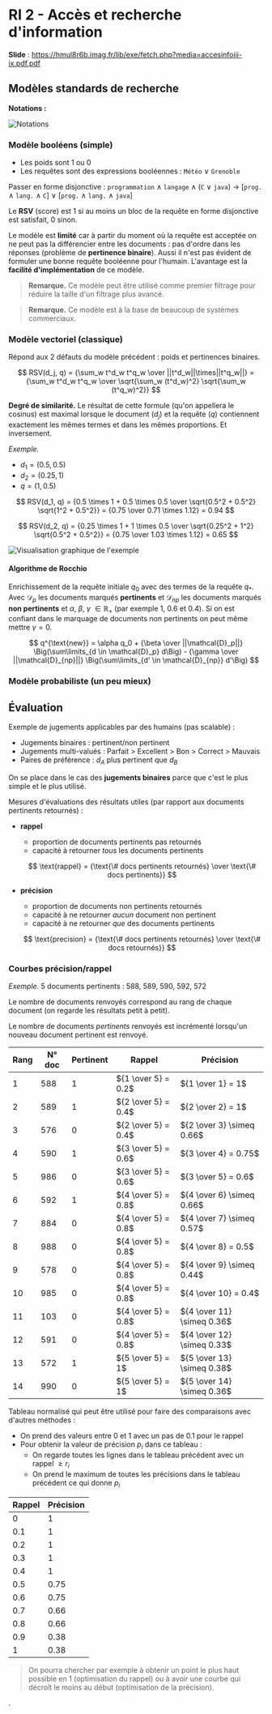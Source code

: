 # RI 2 - Accès et recherche d'information

**Slide** : <https://hmul8r6b.imag.fr/lib/exe/fetch.php?media=accesinfoiii-ix.pdf.pdf>

## Modèles standards de recherche

**Notations :**

![Notations](img/notations.png)

### Modèle booléens (simple)

- Les poids sont $1$ ou $0$
- Les requêtes sont des expressions booléennes : `Météo` $\vee$ `Grenoble`

Passer en forme disjonctive :
`programmation` $\wedge$ `langage` $\wedge$ (`C` $\vee$ `java`) $\rightarrow$ [`prog.` $\wedge$ `lang.` $\wedge$ `C`] $\vee$ [`prog.` $\wedge$ `lang.` $\wedge$ `java`]

Le **RSV** (score) est $1$ si au moins un bloc de la requête en forme disjonctive est satisfait, $0$ sinon.

Le modèle est **limité** car à partir du moment où la requête est acceptée on ne peut pas la différencier entre les documents : pas d'ordre dans les réponses (problème de **pertinence binaire**). Aussi il n'est pas évident de formuler une bonne requête booléenne pour l'humain. L'avantage est la **facilité d'implémentation** de ce modèle.

> **Remarque.** Ce modèle peut être utilisé comme premier filtrage pour réduire la taille d'un filtrage plus avancé.

> **Remarque.** Ce modèle est à la base de beaucoup de systèmes commerciaux.

### Modèle vectoriel (classique)

Répond aux 2 défauts du modèle précédent : poids et pertinences binaires.

$$
RSV(d_j, q) = {\sum_w t^d_w t^q_w \over ||t^d_w||\times||t^q_w||} = {\sum_w t^d_w t^q_w \over \sqrt{\sum_w (t^d_w)^2} \sqrt{\sum_w (t^q_w)^2}}
$$

**Degré de similarité.** Le résultat de cette formule (qu'on appellera le cosinus) est maximal lorsque le document ($d_j$) et la requête ($q$) contiennent exactement les mêmes termes et dans les mêmes proportions. Et inversement.

*Exemple.*

- $d_1 = (0.5, 0.5)$
- $d_2 = (0.25, 1)$
- $q = (1, 0.5)$

$$
RSV(d_1, q) = {0.5 \times 1 + 0.5 \times 0.5 \over \sqrt{0.5^2 + 0.5^2} \sqrt{1^2 + 0.5^2}} = {0.75 \over 0.71 \times 1.12} = 0.94
$$

$$
RSV(d_2, q) = {0.25 \times 1 + 1 \times 0.5 \over \sqrt{0.25^2 + 1^2} \sqrt{0.5^2 + 0.5^2}} = {0.75 \over 1.03 \times 1.12} = 0.65
$$

![Visualisation graphique de l'exemple](img/RSV-exemple.png)

#### Algorithme de Rocchio

Enrichissement de la requête initiale $q_0$ avec des termes de la requête $q_*$. Avec $\mathcal{D}_p$ les documents marqués **pertinents** et $\mathcal{D}_{np}$ les documents marqués **non pertinents** et $\alpha$, $\beta$, $\gamma$ $\in \mathbb{R}_+$ (par exemple $1$, $0.6$ et $0.4$). Si on est confiant dans le marquage de documents non pertinents on peut même mettre $\gamma = 0$.

$$
q^{\text{new}} = \alpha q_0 + {\beta \over ||\mathcal{D}_p||} \Big(\sum\limits_{d \in \mathcal{D}_p} d\Big) - {\gamma \over ||\mathcal{D}_{np}||} \Big(\sum\limits_{d' \in \mathcal{D}_{np}} d'\Big)
$$

### Modèle probabiliste (un peu mieux)

## Évaluation

Exemple de jugements applicables par des humains (pas scalable) :

- Jugements binaires : pertinent/non pertinent
- Jugements multi-valués : Parfait > Excellent > Bon > Correct > Mauvais
- Paires de préférence : $d_A$ plus pertinent que $d_B$

On se place dans le cas des **jugements binaires** parce que c'est le plus simple et le plus utilisé.

Mesures d'évaluations des résultats utiles (par rapport aux documents pertinents retournés) :

- **rappel**
  - proportion de documents pertinents pas retournés
  - capacité à retourner *tous* les documents pertinents

  $$
  \text{rappel} = {\text{\# docs pertinents retournés} \over \text{\# docs pertinents}}
  $$

- **précision**
  - proportion de documents non pertinents retournés
  - capacité à ne retourner *aucun* document non pertinent
  - capacité à ne retourner *que* des documents pertinents

  $$
  \text{precision} = {\text{\# docs pertinents retournés} \over \text{\# docs retournés}}
  $$

### Courbes précision/rappel

*Exemple.* 5 documents pertinents : 588, 589, 590, 592, 572

Le nombre de documents renvoyés correspond au rang de chaque document (on regarde les résultats petit à petit).

Le nombre de documents *pertinents* renvoyés est incrémenté lorsqu'un nouveau document pertinent est renvoyé.

Rang | N° doc | Pertinent | Rappel              | Précision
-----|--------|-----------|---------------------|---------------------------
1    | 588    | 1         | ${1 \over 5} = 0.2$ | ${1 \over 1} = 1$
2    | 589    | 1         | ${2 \over 5} = 0.4$ | ${2 \over 2} = 1$
3    | 576    | 0         | ${2 \over 5} = 0.4$ | ${2 \over 3} \simeq 0.66$
4    | 590    | 1         | ${3 \over 5} = 0.6$ | ${3 \over 4} = 0.75$
5    | 986    | 0         | ${3 \over 5} = 0.6$ | ${3 \over 5} = 0.6$
6    | 592    | 1         | ${4 \over 5} = 0.8$ | ${4 \over 6} \simeq 0.66$
7    | 884    | 0         | ${4 \over 5} = 0.8$ | ${4 \over 7} \simeq 0.57$
8    | 988    | 0         | ${4 \over 5} = 0.8$ | ${4 \over 8} = 0.5$
9    | 578    | 0         | ${4 \over 5} = 0.8$ | ${4 \over 9} \simeq 0.44$
10   | 985    | 0         | ${4 \over 5} = 0.8$ | ${4 \over 10} = 0.4$
11   | 103    | 0         | ${4 \over 5} = 0.8$ | ${4 \over 11} \simeq 0.36$
12   | 591    | 0         | ${4 \over 5} = 0.8$ | ${4 \over 12} \simeq 0.33$
13   | 572    | 1         | ${5 \over 5} = 1$   | ${5 \over 13} \simeq 0.38$
14   | 990    | 0         | ${5 \over 5} = 1$   | ${5 \over 14} \simeq 0.36$

Tableau normalisé qui peut être utilisé pour faire des comparaisons avec d'autres méthodes :

- On prend des valeurs entre $0$ et $1$ avec un pas de $0.1$ pour le rappel
- Pour obtenir la valeur de précision $p_i$ dans ce tableau :
  - On regarde toutes les lignes dans le tableau précédent avec un rappel $\geq r_i$
  - On prend le maximum de toutes les précisions dans le tableau précédent ce qui donne $p_i$

Rappel | Précision
-------|----------
$0$    | $1$
$0.1$  | $1$
$0.2$  | $1$
$0.3$  | $1$
$0.4$  | $1$
$0.5$  | $0.75$
$0.6$  | $0.75$
$0.7$  | $0.66$
$0.8$  | $0.66$
$0.9$  | $0.38$
$1$    | $0.38$

> On pourra chercher par exemple à obtenir un point le plus haut possible en $1$ (optimisation du rappel) ou à avoir une courbe qui décroît le moins au début (optimisation de la précision).

.
